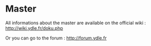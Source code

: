 Master
======

All informations about the master are available on the official wiki : http://wiki.ydle.fr/doku.php

Or you can go to the forum : http://forum.ydle.fr

